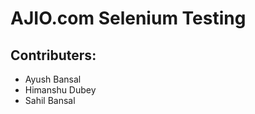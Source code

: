 # AJIO.com Selenium Testing

<h2>Contributers:</h2>

- Ayush Bansal
- Himanshu Dubey
- Sahil Bansal
  
